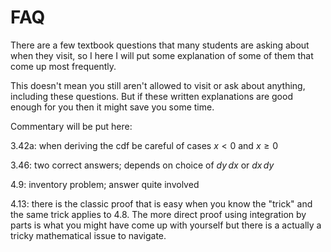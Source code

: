 # FAQ

There are a few textbook questions that many students are asking about when they visit, so I here I will put some explanation of some of them that come up most frequently.

This doesn't mean you still aren't allowed to visit or ask about anything, including these questions. But if these written explanations are good enough for you then it might save you some time.

Commentary will be put here:

3.42a: when deriving the cdf be careful of cases $x<0$ and $x\ge 0$

3.46: two correct answers; depends on choice of $dy\,dx$ or $dx\,dy$

4.9: inventory problem; answer quite involved

4.13: there is the classic proof that is easy when you know the "trick" and the same trick applies to 4.8. The more direct proof using integration by parts is what you might have come up with yourself but there is a actually a tricky mathematical issue to navigate.

